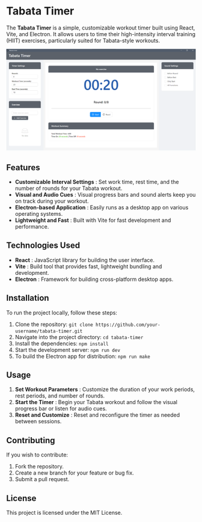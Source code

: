 
# Tabata Timer

The **Tabata Timer** is a simple, customizable workout timer built using React, Vite, and Electron. It allows users to time their high-intensity interval training (HIIT) exercises, particularly suited for Tabata-style workouts.

![1728915661293](image/README/1728915661293.png)

## Features

* **Customizable Interval Settings** : Set work time, rest time, and the number of rounds for your Tabata workout.
* **Visual and Audio Cues** : Visual progress bars and sound alerts keep you on track during your workout.
* **Electron-based Application** : Easily runs as a desktop app on various operating systems.
* **Lightweight and Fast** : Built with Vite for fast development and performance.

## Technologies Used

* **React** : JavaScript library for building the user interface.
* **Vite** : Build tool that provides fast, lightweight bundling and development.
* **Electron** : Framework for building cross-platform desktop apps.

## Installation

To run the project locally, follow these steps:

1. Clone the repository:
   `git clone https://github.com/your-username/tabata-timer.git`
2. Navigate into the project directory:
   `cd tabata-timer`
3. Install the dependencies:
   `npm install`
4. Start the development server:
   `npm run dev`
5. To build the Electron app for distribution:
   `npm run make`

## Usage

1. **Set Workout Parameters** : Customize the duration of your work periods, rest periods, and number of rounds.
2. **Start the Timer** : Begin your Tabata workout and follow the visual progress bar or listen for audio cues.
3. **Reset and Customize** : Reset and reconfigure the timer as needed between sessions.

## Contributing

If you wish to contribute:

1. Fork the repository.
2. Create a new branch for your feature or bug fix.
3. Submit a pull request.

## License

This project is licensed under the MIT License.

